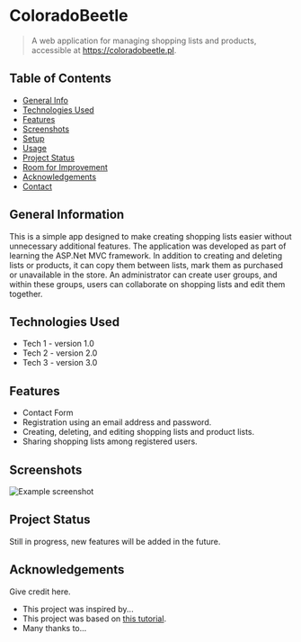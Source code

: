 # ColoradoBeetle
> A web application for managing shopping lists and products, accessible at
> https://coloradobeetle.pl. <!-- If you have the project hosted somewhere, include the link here. -->

## Table of Contents
* [General Info](#general-information)
* [Technologies Used](#technologies-used)
* [Features](#features)
* [Screenshots](#screenshots)
* [Setup](#setup)
* [Usage](#usage)
* [Project Status](#project-status)
* [Room for Improvement](#room-for-improvement)
* [Acknowledgements](#acknowledgements)
* [Contact](#contact)
<!-- * [License](#license) -->


## General Information
This is a simple app designed to make creating shopping lists easier without unnecessary additional features. 
  The application was developed as part of learning the ASP.Net MVC framework. 
In addition to creating and deleting lists or products, it can copy them between lists, 
mark them as purchased or unavailable in the store. 
  An administrator can create user groups, and within these groups, 
  users can collaborate on shopping lists and edit them together.


## Technologies Used
- Tech 1 - version 1.0
- Tech 2 - version 2.0
- Tech 3 - version 3.0


## Features
- Contact Form
- Registration using an email address and password.
- Creating, deleting, and editing shopping lists and product lists.
- Sharing shopping lists among registered users.


## Screenshots
![Example screenshot](./img/screenshot.png)
<!-- If you have screenshots you'd like to share, include them here. -->


## Project Status
Still in progress, new features will be added in the future.



## Acknowledgements
Give credit here.
- This project was inspired by...
- This project was based on [this tutorial](https://www.example.com).
- Many thanks to...




